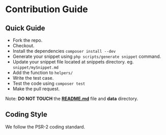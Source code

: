 # Contribution Guide

## Quick Guide
- Fork the repo.
- Checkout.
- Install the dependencies `composer install --dev`
- Generate your snippet using `php scripts/generate snippet` command.
- Update your snippet file located at snippets directory. eg. `snippet/mySnippet.md`
- Add the function to `helpers/`
- Write the test case.
- Test the code using `composer test`
- Make the pull request.

Note: **DO NOT TOUCH** the **[README.md](README.md)** file and **data** directory.

## Coding Style
We follow the PSR-2 coding standard.
